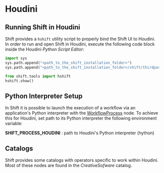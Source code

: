 # Houdini

## Running Shift in Houdini

Shift provides a `hshift` utility script to properly bind the Shift UI to Houdini. In order to run and open Shift in Houdini, execute the following code block inside the Houdini *Python Script Editor*:

```python
import sys
sys.path.append("<path_to_the_shift_installation_folder>")
sys.path.append("<path_to_the_shift_installation_folder>/shift/thirdparty/python/Lib/site-packages")

from shift.tools import hshift
hshift.show()
```

## Python Interpreter Setup
In Shift it is possible to launch the execution of a workflow via an application's Python interpreter with the [WorkflowProcess](../../reference/nodes/workflow#workflowProcess-node) node. To achieve this for Houdini, set path to its Python interpreter the following environment variable:

**SHIFT_PROCESS_HOUDINI** : path to Houdini's Python interpreter (hython)

## Catalogs

Shift provides some catalogs with operators specific to work within Houdini. Most of these nodes are found in the *CreativeSofware* catalog. 

<!-- ### Examples
This section is reserved to an example video of how to use Shift in Houdini.
 -->

